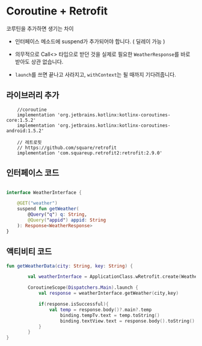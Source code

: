 # Coroutine + Retrofit

코루틴을 추가하면 생기는 차이

- 인터페이스 메소드에 suspend가 추가되어야 합니다. ( 딜레이 가능 )

- 의무적으로 Call<> 타입으로 받던 것을 실제로 필요한 `WeatherResponse`를 바로 받아도 상관 없습니다.

- `launch`를 쓰면 끝나고 사라지고, `withContext`는 될 때까지 기다려줍니다.

## 라이브러리 추가

```gradlew
    //coroutine
    implementation 'org.jetbrains.kotlinx:kotlinx-coroutines-core:1.5.2'
    implementation 'org.jetbrains.kotlinx:kotlinx-coroutines-android:1.5.2'

    // 레트로핏
    // https://github.com/square/retrofit
    implementation 'com.squareup.retrofit2:retrofit:2.9.0'
```

## 인터페이스 코드

```kotlin

interface WeatherInterface {

    @GET("weather")
    suspend fun getWeather(
        @Query("q") q: String,
        @Query("appid") appid: String
    ): Response<WeatherResponse>
}
```

## 액티비티 코드

```kotlin
fun getWeatherData(city: String, key: String) {

        val weatherInterface = ApplicationClass.wRetrofit.create(WeatherInterface::class.java)

        CoroutineScope(Dispatchers.Main).launch {
            val response = weatherInterface.getWeather(city,key)

            if(response.isSuccessful){
                val temp = response.body()?.main?.temp
                    binding.tempTv.text = temp.toString()
                    binding.textView.text = response.body().toString()
            }
        }
}
```
